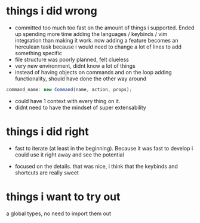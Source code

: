 # things i did wrong

-    committed too much too fast on the amount of things i supported. Ended up spending more time adding the languages / keybinds / vim integration than making it work. now adding a feature becomes an herculean task because i would need to change a lot of lines to add something specific
-    file structure was poorly planned, felt clueless
-    very new environment, didnt know a lot of things
-    instead of having objects on commands and on the loop adding functionality, should have done the other way around

```js
command_name: new Command(name, action, props);
```

-    could have 1 context with every thing on it.
-    didnt need to have the mindset of super extensability

# things i did right

-    fast to iterate (at least in the beginning). Because it was fast to develop i could use it right away and see the potential

-    focused on the details. that was nice, i think that the keybinds and shortcuts are really sweet

# things i want to try out

a global types, no need to import them out
